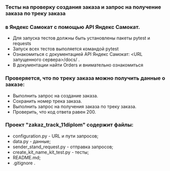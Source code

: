 ﻿
### Тесты на проверку создания заказа и запрос на получение заказа по треку заказа  
### в Яндекс Самокат с помощью API Яндекс Самокат.
- Для запуска тестов должны быть установлены пакеты pytest и requests
- Запуск всех тестов выполяется командой pytest
- Ознакомиться с документацией API Яндекс Самокат: <URL запущенного сервера>/docs/ .
- В документации найти Orders и внимательно ознакомиться

### Проверяется, что по треку заказа можно получить данные о заказе:

- Выполнить запрос на создание заказа.
- Сохранить номер трека заказа.
- Выполнить запрос на получения заказа по треку заказа.
- Проверить, что код ответа равен 200.

### Проект "zakaz_track_11diplom" содержит файлы:

- configuration.py - URL и пути запросов;
- data.py - данные;
- sender_stand_request.py - отправка запросов;
- create_kit_name_kit_test.py - тесты;
- README.md;
- .gitignore .
